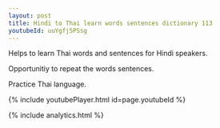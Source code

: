 ```yaml
---
layout: post
title: Hindi to Thai learn words sentences dictionary 113 
youtubeId: uuYgfj5PSsg
---
```

 
 
Helps to learn Thai words and sentences for Hindi speakers.

Opportunitiy to repeat the words sentences. 

Practice Thai language. 
 
{% include youtubePlayer.html id=page.youtubeId %}
 
 
{% include analytics.html %}